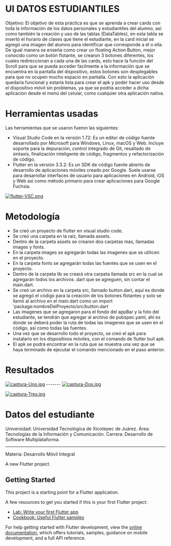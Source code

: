 # UI DATOS ESTUDIANTILES

Objetivo:
El objetivo de esta práctica es que se aprenda a crear cards con toda la información de los datos personales y estudiantiles del alumno, así como también la creación y uso de las tablas (DataTables), en esta tabla se insertó el horario de clases que tiene el estudiante, en la card inicial se agregó una imagen del alumno para identificar que corresponde a él o ella. De igual manera se enseña como crear un floating Action Button, mejor conocido como un botón flotante, se crearon 3 botones diferentes, los cuales redireccionan a cada una de las cards, esto hace la función del Scroll para que se pueda acceder facilmente a la información que se encuentra en la pantalla del dispositivo, estos botones son desplegables para que no ocupen mucho espacio en pantalla.
Con esto la aplicación quedaría funcional y estaría lista para crear el apk y poder hacer uso desde el dispositivo móvil sin problemas, ya que se podría acceder a dicha aplicacion desde el menú del celular, como cualquier otra aplicación nativa.

# Herramientas usadas

Las herramientas que se usaron fueron las siguientes: 

- Visual Studio Code en la versión 1.72: Es un editor de código fuente desarrollado por Microsoft para Windows, Linux, macOS y Web. Incluye soporte para la depuración, control integrado de Git, resaltado de sintaxis, finalización inteligente de código, fragmentos y refactorización de código.
- Flutter en la versión 3.3.2: Es un SDK de código fuente abierto de desarrollo de aplicaciones móviles creado por Google. Suele usarse para desarrollar interfaces de usuario para aplicaciones en Android, iOS y Web así como método primario para crear aplicaciones para Google Fuchsia.

[![flutter-VSC.png](https://i.postimg.cc/Jz6cCkH5/flutter-VSC.png)](https://postimg.cc/4Ychzn5Y)

# Metodología

- Se creó un proyecto de flutter en visual studio code.
- Se creó una carpeta en la raíz, llamada assets.
- Dentro de la carpeta assets se crearon dos carpetas más, llamadas images y fonts.
- En la carpeta images se agregarán todas las imagenes que se utilicen en el proyecto.
- En la carpeta fonts se agregarán todas las fuentes que se usen en el proyecto.
- Dentro de la carpeta lib se creará otra carpeta llamada src en la cual se agregarán todos los archivos .dart que se agreguen, sin contar el main.dart.
- Se creó un archivo en la carpeta src, llamado button.dart, aquí es donde se agregó el código para la creación de los botones flotantes y solo se llamó al archivo en el main.dart como un import 'package:nombreDelProyecto/src/button.dart
- Las imagenes que se agregaron para el fondo del appBar y la foto del estudiante, se tendrán que agregar al archivo de pubspec.yaml, ahí es donde se deberá poder la ruta de todas las imagenes que se usen en el código, así como todas las fuentes.
- Una vez que se desarrollo todo el proyecto, se creó el apk para instalarlo en los dispositivos móviles, con el comando de flutter buil apk.
- El apk se podrá encontrar en la ruta que se muestra una vez que se haya terminado de ejecutar el comando mencionado en el paso anterior.

# Resultados

[![captura-Uno.jpg](https://i.postimg.cc/kgKsK42Q/captura-Uno.jpg)](https://postimg.cc/5X98Mfqy) -------
[![captura-Dos.jpg](https://i.postimg.cc/C59CfTYr/captura-Dos.jpg)](https://postimg.cc/LgBgrWJj)

[![captura-Tres.jpg](https://i.postimg.cc/9XDnzcYp/captura-Tres.jpg)](https://postimg.cc/XX08zShG)


# Datos del estudiante

Universidad: Universidad Tecnológica de Xicotepec de Juárez.
Área: Tecnologías de la Información y Comunicación.
Carrera: Desarrollo de Software Multiplataforma.

<hr>


Materia: Desarrollo Móvil Integral



A new Flutter project.

## Getting Started

This project is a starting point for a Flutter application.

A few resources to get you started if this is your first Flutter project:

- [Lab: Write your first Flutter app](https://docs.flutter.dev/get-started/codelab)
- [Cookbook: Useful Flutter samples](https://docs.flutter.dev/cookbook)

For help getting started with Flutter development, view the
[online documentation](https://docs.flutter.dev/), which offers tutorials,
samples, guidance on mobile development, and a full API reference.
